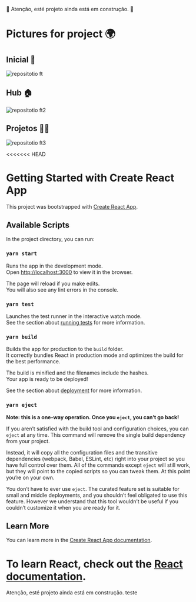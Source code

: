 🚧 Atenção, esté projeto ainda está em construção. 🚧 

# Pictures for project 🌍

## Inicial 🚀
![repositotio ft](https://user-images.githubusercontent.com/72260079/136681703-b7196985-e34a-4a46-b2b2-3e18d0d1f72f.JPG)

## Hub 🏠
![repositotio ft2](https://user-images.githubusercontent.com/72260079/136681707-9293e64f-cfb5-497f-ac75-bc1b357e7557.JPG)

## Projetos 👨‍💻
![repositotio ft3](https://user-images.githubusercontent.com/72260079/136681719-a98c9d2d-8158-4f25-9dd2-dc9395286ef5.JPG)



<<<<<<< HEAD
# Getting Started with Create React App

This project was bootstrapped with [Create React App](https://github.com/facebook/create-react-app).

## Available Scripts

In the project directory, you can run:

### `yarn start`

Runs the app in the development mode.\
Open [http://localhost:3000](http://localhost:3000) to view it in the browser.

The page will reload if you make edits.\
You will also see any lint errors in the console.

### `yarn test`

Launches the test runner in the interactive watch mode.\
See the section about [running tests](https://facebook.github.io/create-react-app/docs/running-tests) for more information.

### `yarn build`

Builds the app for production to the `build` folder.\
It correctly bundles React in production mode and optimizes the build for the best performance.

The build is minified and the filenames include the hashes.\
Your app is ready to be deployed!

See the section about [deployment](https://facebook.github.io/create-react-app/docs/deployment) for more information.

### `yarn eject`

**Note: this is a one-way operation. Once you `eject`, you can’t go back!**

If you aren’t satisfied with the build tool and configuration choices, you can `eject` at any time. This command will remove the single build dependency from your project.

Instead, it will copy all the configuration files and the transitive dependencies (webpack, Babel, ESLint, etc) right into your project so you have full control over them. All of the commands except `eject` will still work, but they will point to the copied scripts so you can tweak them. At this point you’re on your own.

You don’t have to ever use `eject`. The curated feature set is suitable for small and middle deployments, and you shouldn’t feel obligated to use this feature. However we understand that this tool wouldn’t be useful if you couldn’t customize it when you are ready for it.

## Learn More

You can learn more in the [Create React App documentation](https://facebook.github.io/create-react-app/docs/getting-started).

To learn React, check out the [React documentation](https://reactjs.org/).
=======
Atenção, esté projeto ainda está em construção. teste 
>>>>>>> 
